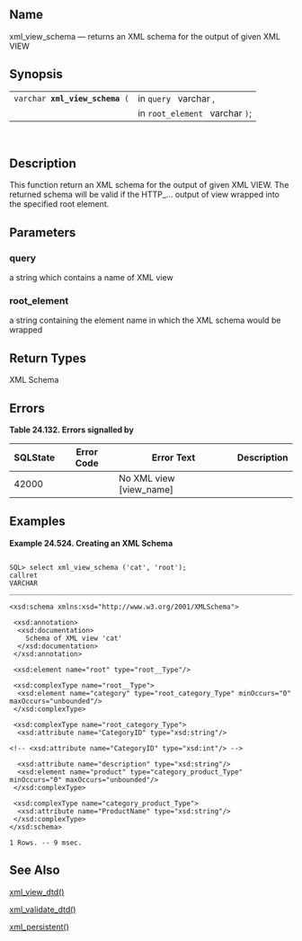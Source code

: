 <div>

<div>

</div>

<div>

## Name

xml_view_schema — returns an XML schema for the output of given XML VIEW

</div>

<div>

## Synopsis

<div>

|                                     |                                 |
|-------------------------------------|---------------------------------|
| `varchar `**`xml_view_schema`**` (` | in `query ` varchar ,           |
|                                     | in `root_element ` varchar `)`; |

<div>

 

</div>

</div>

</div>

<div>

## Description

This function return an XML schema for the output of given XML VIEW. The
returned schema will be valid if the HTTP\_... output of view wrapped
into the specified root element.

</div>

<div>

## Parameters

<div>

### query

a string which contains a name of XML view

</div>

<div>

### root_element

a string containing the element name in which the XML schema would be
wrapped

</div>

</div>

<div>

## Return Types

XML Schema

</div>

<div>

## Errors

<div>

**Table 24.132. Errors signalled by**

<div>

| SQLState                              | Error Code                      | Error Text                                                | Description |
|---------------------------------------|---------------------------------|-----------------------------------------------------------|-------------|
| <span class="errorcode">42000 </span> | <span class="errorcode"></span> | <span class="errortext">No XML view \[view_name\] </span> |             |

</div>

</div>

  

</div>

<div>

## Examples

<div>

**Example 24.524. Creating an XML Schema**

<div>

``` programlisting

SQL> select xml_view_schema ('cat', 'root');
callret
VARCHAR
_______________________________________________________________________________

<xsd:schema xmlns:xsd="http://www.w3.org/2001/XMLSchema">

 <xsd:annotation>
  <xsd:documentation>
    Schema of XML view 'cat'
  </xsd:documentation>
 </xsd:annotation>

 <xsd:element name="root" type="root__Type"/>

 <xsd:complexType name="root__Type">
  <xsd:element name="category" type="root_category_Type" minOccurs="0" maxOccurs="unbounded"/>
 </xsd:complexType>

 <xsd:complexType name="root_category_Type">
  <xsd:attribute name="CategoryID" type="xsd:string"/>

<!-- <xsd:attribute name="CategoryID" type="xsd:int"/> -->

  <xsd:attribute name="description" type="xsd:string"/>
  <xsd:element name="product" type="category_product_Type" minOccurs="0" maxOccurs="unbounded"/>
 </xsd:complexType>

 <xsd:complexType name="category_product_Type">
  <xsd:attribute name="ProductName" type="xsd:string"/>
 </xsd:complexType>
</xsd:schema>

1 Rows. -- 9 msec.
```

</div>

</div>

  

</div>

<div>

## See Also

<a href="fn_xml_view_dtd.html" class="link"
title="xml_view_dtd">xml_view_dtd()</a>

<a href="fn_xml_validate_dtd.html" class="link"
title="xml_validate_dtd">xml_validate_dtd()</a>

<a href="fn_xml_persistent.html" class="link"
title="xml_persistent">xml_persistent()</a>

</div>

</div>
